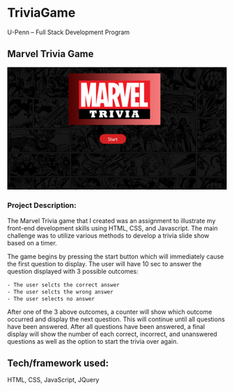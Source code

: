 # TriviaGame

U-Penn – Full Stack Development Program

## Marvel Trivia Game

![Front Page Screenshot](/assets/images/screenshot.png?raw=true)

### Project Description:

The Marvel Trivia game that I created was an assignment to illustrate my front-end development skills using HTML, CSS, and Javascript. The main challenge was to utilize various methods to develop a trivia slide show based on a timer.

The game begins by pressing the start button which will immediately cause the first question to display. The user will have 10 sec to answer the question displayed with 3 possible outcomes:

    - The user selcts the correct answer
    - The user selcts the wrong answer
    - The user selects no answer

After one of the 3 above outcomes, a counter will show which outcome occurred and display the next question. This will continue until all questions have been answered. After all questions have been answered, a final display will show the number of each correct, incorrect, and unanswered questions as well as the option to start the trivia over again.

## Tech/framework used:

HTML, CSS, JavaScript, JQuery